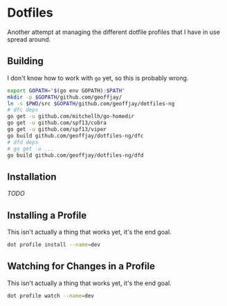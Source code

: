 # Dotfiles

Another attempt at managing the different dotfile profiles that I have in use spread around.

## Building

I don't know how to work with `go` yet, so this is probably wrong.

```sh
export GOPATH="$(go env GOPATH):$PATH"
mkdir -p $GOPATH/github.com/geoffjay/
ln -s $PWD/src $GOPATH/github.com/geoffjay/dotfiles-ng
# dfc deps
go get -u github.com/mitchellh/go-homedir
go get -u github.com/spf13/cobra
go get -u github.com/spf13/viper
go build github.com/geoffjay/dotfiles-ng/dfc
# dfd deps
# go get -u ...
go build github.com/geoffjay/dotfiles-ng/dfd
```

## Installation

_TODO_

## Installing a Profile

This isn't actually a thing that works yet, it's the end goal.

```sh
dot profile install --name=dev
```

## Watching for Changes in a Profile

This isn't actually a thing that works yet, it's the end goal.

```sh
dot profile watch --name=dev
```
